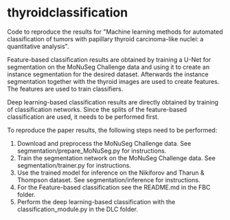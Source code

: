 # thyroidclassification

Code to reproduce the results for "Machine learning methods for automated classification of tumors with papillary thyroid carcinoma-like nuclei: a quantitative analysis".

Feature-based classification results are obtained by training a U-Net for segmentation on the MoNuSeg Challenge data and using it to create an instance segmentation for the desired dataset. Afterwards the instance segmentation together with the thyroid images are used to create features. The features are used to train classifiers.

Deep learning-based classification results are directly obtained by training of classification networks. Since the splits of the feature-based classification are used, it needs to be performed first.

To reproduce the paper results, the following steps need to be performed:
1) Download and preprocess the MoNuSeg Challenge data. See segmentation/prepare_MoNuSeg.py for instructions.
2) Train the segmentation network on the MoNuSeg Challenge data. See segmentation/trainer.py for instructions.
3) Use the trained model for inference on the Nikiforov and Tharun & Thompson dataset. See segmentation/inference for instructions.
4) For the Feature-based classification see the README.md in the FBC folder.
5) Perform the deep learning-based classification with the classification_module.py in the DLC folder.